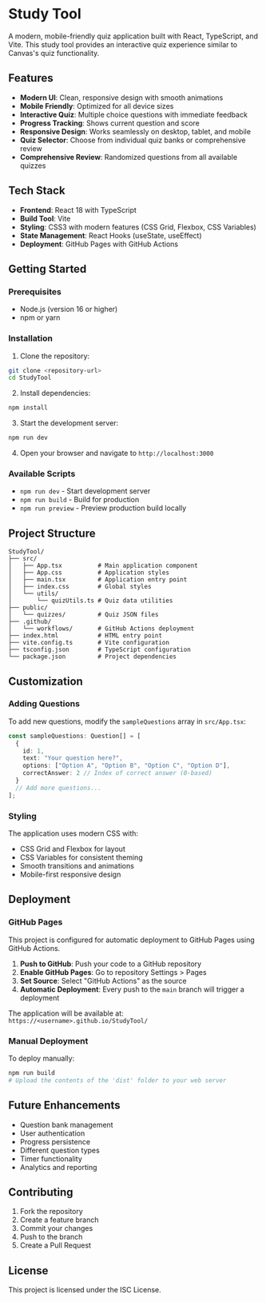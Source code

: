 # Study Tool

A modern, mobile-friendly quiz application built with React, TypeScript, and Vite. This study tool provides an interactive quiz experience similar to Canvas's quiz functionality.

## Features

- **Modern UI**: Clean, responsive design with smooth animations
- **Mobile Friendly**: Optimized for all device sizes
- **Interactive Quiz**: Multiple choice questions with immediate feedback
- **Progress Tracking**: Shows current question and score
- **Responsive Design**: Works seamlessly on desktop, tablet, and mobile
- **Quiz Selector**: Choose from individual quiz banks or comprehensive review
- **Comprehensive Review**: Randomized questions from all available quizzes

## Tech Stack

- **Frontend**: React 18 with TypeScript
- **Build Tool**: Vite
- **Styling**: CSS3 with modern features (CSS Grid, Flexbox, CSS Variables)
- **State Management**: React Hooks (useState, useEffect)
- **Deployment**: GitHub Pages with GitHub Actions

## Getting Started

### Prerequisites

- Node.js (version 16 or higher)
- npm or yarn

### Installation

1. Clone the repository:
```bash
git clone <repository-url>
cd StudyTool
```

2. Install dependencies:
```bash
npm install
```

3. Start the development server:
```bash
npm run dev
```

4. Open your browser and navigate to `http://localhost:3000`

### Available Scripts

- `npm run dev` - Start development server
- `npm run build` - Build for production
- `npm run preview` - Preview production build locally

## Project Structure

```
StudyTool/
├── src/
│   ├── App.tsx          # Main application component
│   ├── App.css          # Application styles
│   ├── main.tsx         # Application entry point
│   ├── index.css        # Global styles
│   └── utils/
│       └── quizUtils.ts # Quiz data utilities
├── public/
│   └── quizzes/         # Quiz JSON files
├── .github/
│   └── workflows/       # GitHub Actions deployment
├── index.html           # HTML entry point
├── vite.config.ts       # Vite configuration
├── tsconfig.json        # TypeScript configuration
└── package.json         # Project dependencies
```

## Customization

### Adding Questions

To add new questions, modify the `sampleQuestions` array in `src/App.tsx`:

```typescript
const sampleQuestions: Question[] = [
  {
    id: 1,
    text: "Your question here?",
    options: ["Option A", "Option B", "Option C", "Option D"],
    correctAnswer: 2 // Index of correct answer (0-based)
  }
  // Add more questions...
];
```

### Styling

The application uses modern CSS with:
- CSS Grid and Flexbox for layout
- CSS Variables for consistent theming
- Smooth transitions and animations
- Mobile-first responsive design

## Deployment

### GitHub Pages

This project is configured for automatic deployment to GitHub Pages using GitHub Actions.

1. **Push to GitHub**: Push your code to a GitHub repository
2. **Enable GitHub Pages**: Go to repository Settings > Pages
3. **Set Source**: Select "GitHub Actions" as the source
4. **Automatic Deployment**: Every push to the `main` branch will trigger a deployment

The application will be available at: `https://<username>.github.io/StudyTool/`

### Manual Deployment

To deploy manually:

```bash
npm run build
# Upload the contents of the 'dist' folder to your web server
```

## Future Enhancements

- Question bank management
- User authentication
- Progress persistence
- Different question types
- Timer functionality
- Analytics and reporting

## Contributing

1. Fork the repository
2. Create a feature branch
3. Commit your changes
4. Push to the branch
5. Create a Pull Request

## License

This project is licensed under the ISC License.
